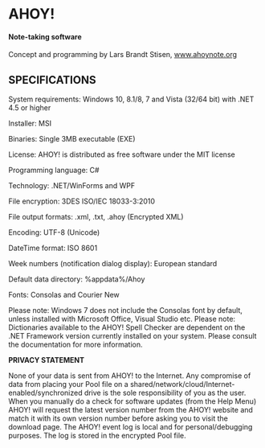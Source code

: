 # AHOY!
#### Note-taking software
Concept and programming by Lars Brandt Stisen, www.ahoynote.org



## SPECIFICATIONS

System requirements: Windows 10, 8.1/8, 7 and Vista (32/64 bit) with .NET 4.5 or higher

Installer: MSI

Binaries: Single 3MB executable (EXE)

License: AHOY! is distributed as free software under the MIT license

Programming language: C#

Technology: .NET/WinForms and WPF

File encryption: 3DES ISO/IEC 18033-3:2010

File output formats: .xml, .txt, .ahoy (Encrypted XML)

Encoding: UTF-8 (Unicode)

DateTime format: ISO 8601

Week numbers (notification dialog display): European standard

Default data directory: %appdata%/Ahoy

Fonts: Consolas and Courier New

Please note: Windows 7 does not include the Consolas font by default, unless installed with Microsoft Office, Visual Studio etc. 
Please note: Dictionaries available to the AHOY! Spell Checker are dependent on the .NET Framework version currently installed on your system. Please consult the documentation for more information.

**PRIVACY STATEMENT**

None of your data is sent from AHOY! to the Internet. Any compromise of data from placing your Pool file on a shared/network/cloud/Internet-enabled/synchronized drive is the sole responsibility of you as the user. When you manually do a check for software updates (from the Help Menu) AHOY! will request the latest version number from the AHOY! website and match it with its own version number before asking you to visit the download page. The AHOY! event log is local and for personal/debugging purposes. The log is stored in the encrypted Pool file.
